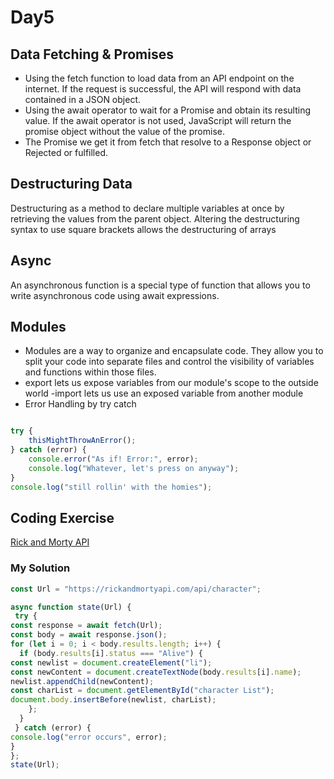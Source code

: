 # Day5
## Data Fetching & Promises

- Using the fetch function to load data from an API endpoint on the internet. If the request is successful, the API will respond with data contained in a JSON object.
- Using the await operator to wait for a Promise and obtain its resulting value. If the await operator is not used, JavaScript will return the promise object without the value of the promise.
- The Promise we get it from fetch that resolve to a Response object or Rejected or fulfilled.
## Destructuring Data

 Destructuring as a method to declare multiple variables at once by retrieving the values from the parent object. Altering the destructuring syntax to use square brackets allows the destructuring of arrays

## Async
An asynchronous function is a special type of function that allows you to write asynchronous code using await expressions.


## Modules
- Modules are a way to organize and encapsulate code. They allow you to split your code into separate files and control the visibility of variables and functions within those files.
- export lets us expose variables from our module's
scope to the outside world
-import lets us use an exposed variable from
another module
- Error Handling by try catch
```javascript

try {
    thisMightThrowAnError();
} catch (error) {
    console.error("As if! Error:", error); 
    console.log("Whatever, let's press on anyway");
}
console.log("still rollin' with the homies");
```
## Coding Exercise
[ Rick and Morty API](https://github.com/suzanayesh2/Mastering-JavaScript-in-20-Days/tree/main/Day5Code)
### My Solution
```javascript
const Url = "https://rickandmortyapi.com/api/character";

async function state(Url) {
 try {
const response = await fetch(Url);
const body = await response.json();
for (let i = 0; i < body.results.length; i++) {
  if (body.results[i].status === "Alive") {
const newlist = document.createElement("li");
const newContent = document.createTextNode(body.results[i].name);
newlist.appendChild(newContent);
const charList = document.getElementById("character List");
document.body.insertBefore(newlist, charList);
    };
  }
 } catch (error) {
console.log("error occurs", error);
}
};
state(Url);

```
